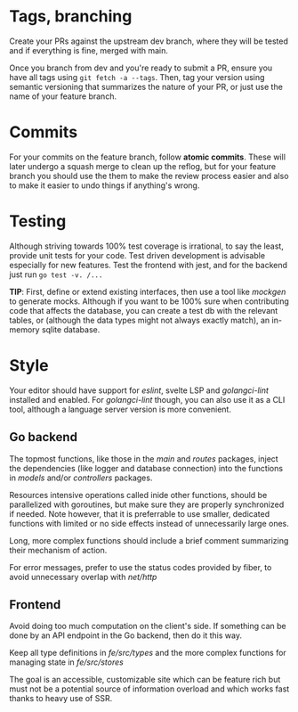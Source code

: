 # Tags, branching

Create your PRs against the upstream dev branch, where they will be tested and if everything is fine, merged with main.

Once you branch from dev and you're ready to submit a PR, ensure you have all tags using `git fetch -a --tags`. Then, tag your version using semantic versioning that summarizes the nature of your PR, or just use the name of your feature branch.

# Commits

For your commits on the feature branch, follow **atomic commits**. These will later undergo a squash merge to clean up the reflog, but for your feature branch you should use the them to make the review process easier and also to make it easier to undo things if anything's wrong.

# Testing

Although striving towards 100% test coverage is irrational, to say the least, provide unit tests for your code. Test driven development is advisable especially for new features. Test the frontend with jest, and for the backend just run `go test -v. /...`

  **TIP**: First, define or extend existing interfaces, then use a tool like _mockgen_ to generate mocks. Although if you want to be 100% sure when contributing code that affects the database, you can create a test db with the relevant tables, or (although the data types might not always exactly match), an in-memory sqlite database.

# Style

Your editor should have support for _eslint_, svelte LSP and _golangci-lint_ installed and enabled. For _golangci-lint_ though, you can also use it as a CLI tool, although a language server version is more convenient.

## Go backend

The topmost functions, like those in the _main_ and _routes_ packages,   inject the dependencies (like logger and database connection) into the functions in _models_ and/or _controllers_ packages.  

Resources intensive operations called inide other functions, should be parallelized with goroutines, but make sure they are properly synchronized if needed. Note however, that it is preferrable to use smaller, dedicated functions with limited or no side effects instead of unnecessarily large ones.

Long, more complex functions should include a brief comment summarizing their mechanism of action.

For error messages, prefer to use the status codes provided by fiber, to avoid unnecessary overlap with _net/http_

## Frontend

Avoid doing too much computation on the client's side. If something can be done by an API endpoint in the Go backend, then do it this way.

Keep all type definitions in _fe/src/types_ and the more complex functions for managing state in _fe/src/stores_

The goal is an accessible, customizable site which can be feature rich but must not be a potential source of information overload and which works fast thanks to heavy use of SSR.
